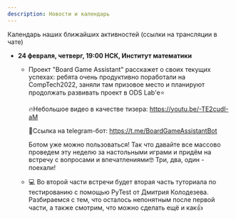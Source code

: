 ```yaml
---
description: Новости и календарь
---
```

Календарь наших ближайших активностей (ссылки на трансляции в чате)

* **24 февраля, четверг, 19:00 НСК, Институт математики**
  * Проект "Board Game Assistant" расскажет о своих текущих успехах: ребята очень продуктивно поработали на CompTech2022, заняли там призовое место и планируют продолжать развивать проект в ODS Lab'е⭐ 
 
    🔥Небольшое видео в качестве тизера: https://youtu.be/-TE2cudI-aM 
    
    📱Cсылка на telegram-бот: https://t.me/BoardGameAssistantBot 
 
    Ботом уже можно пользоваться! Так что давайте все массово проведем эту неделю за настольными играми и придём на встречу с вопросами и впечатлениями🤓 Три, два, один - поехали! 
 
  * 💻 Во второй части встречи будет вторая часть туториала по тестированию с помощью PyTest от Дмитрия Колодезева. Разбираемся с тем, что осталось непонятным после первой части, а также смотрим, что можно сделать ещё и как👍 


